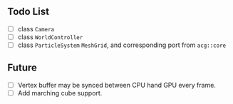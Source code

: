 ## Todo List

- [ ] class `Camera`
- [ ] class `WorldController`
- [ ] class `ParticleSystem` `MeshGrid`, and corresponding port from `acg::core`

## Future

- [ ] Vertex buffer may be synced between CPU hand GPU every frame.
- [ ] Add marching cube support.